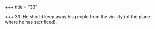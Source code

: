 +++
title = "33"

+++
33. He should keep away his people from the vicinity (of the place where he has sacrificed).
